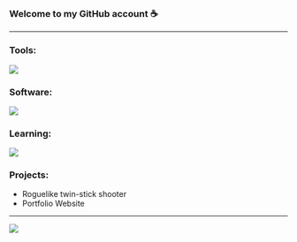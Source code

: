 ### Welcome to my GitHub account ☕

---

### Tools:
![](https://simpleskill.icons.workers.dev/svg?i=dotnet,c,sharp,html5,css3,php,javascript,mysql,Python&theme=light)

### Software:
![](https://simpleskill.icons.workers.dev/svg?i=git,github,intellijidea,adobephotoshop,blender,unity,unrealengine&theme=light)

### Learning:
![](https://simpleskill.icons.workers.dev/svg?i=TypeScript,nodedotjs,react,sass,nextdotjs,jquery,laravel,mongodb,tailwindcss&theme=light)

### Projects:
- Roguelike twin-stick shooter
- Portfolio Website

---

![](https://github-readme-stats.vercel.app/api?username=rui-san&show_icons=true&theme=dark)
